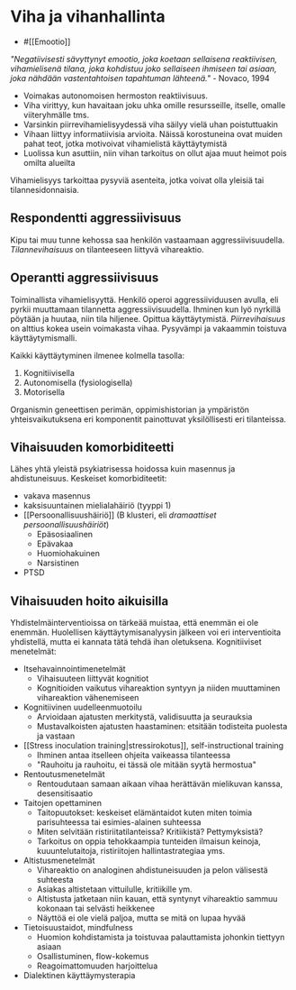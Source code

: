 # Viha ja vihanhallinta

- #[[Emootio]]

_"Negatiivisesti sävyttynyt emootio, joka koetaan sellaisena reaktiivisen, vihamielisenä tilana, joka kohdistuu joko sellaiseen ihmiseen tai asiaan, joka nähdään vastentahtoisen tapahtuman lähteenä."_ - Novaco, 1994
- Voimakas autonomoisen hermoston reaktiivisuus.
- Viha virittyy, kun havaitaan joku uhka omille resursseille, itselle, omalle viiteryhmälle tms.
- Varsinkin piirrevihamielisyydessä viha säilyy vielä uhan poistuttuakin
- Vihaan liittyy informatiivisia arvioita. Näissä korostuneina ovat muiden pahat teot, jotka motivoivat vihamielistä käyttäytymistä
- Luolissa kun asuttiin, niin vihan tarkoitus on ollut ajaa muut heimot pois omilta alueilta

Vihamielisyys tarkoittaa pysyviä asenteita, jotka voivat olla yleisiä tai tilannesidonnaisia.

## Respondentti aggressiivisuus
Kipu tai muu tunne kehossa saa henkilön vastaamaan aggressiivisuudella.
_Tilannevihaisuus_ on tilanteeseen liittyvä vihareaktio.

## Operantti aggressiivisuus
Toiminallista vihamielisyyttä. Henkilö operoi aggressiividuusen avulla, eli pyrkii muuttamaan tilannetta aggressiivisuudella. Ihminen kun lyö nyrkillä pöytään ja huutaa, niin tila hiljenee. Opittua käyttäytymistä.
_Piirrevihaisuus_ on alttius kokea usein voimakasta vihaa. Pysyvämpi ja vakaammin toistuva käyttäytymismalli.

Kaikki käyttäytyminen ilmenee kolmella tasolla:
1. Kognitiivisella
2. Autonomisella (fysiologisella)
3. Motorisella

Organismin geneettisen perimän, oppimishistorian ja ympäristön yhteisvaikutuksena eri komponentit painottuvat yksilöllisesti eri tilanteissa.

## Vihaisuuden komorbiditeetti
Lähes yhtä yleistä psykiatrisessa hoidossa kuin masennus ja ahdistuneisuus.
Keskeiset komorbiditeetit:
- vakava masennus
- kaksisuuntainen mielialahäiriö (tyyppi 1)
- [[Persoonallisuushäiriö]] (B klusteri, eli _dramaattiset persoonallisuushäiriöt_)
  - Epäsosiaalinen
  - Epävakaa
  - Huomiohakuinen
  - Narsistinen
- PTSD
## Vihaisuuden hoito aikuisilla
Yhdistelmäinterventioissa on tärkeää muistaa, että enemmän ei ole enemmän. Huolellisen käyttäytymisanalyysin jälkeen voi eri interventioita yhdistellä, mutta ei kannata tätä tehdä ihan oletuksena.
Kognitiiviset menetelmät:
- Itsehavainnointimenetelmät
  - Vihaisuuteen liittyvät kognitiot
  - Kognitioiden vaikutus vihareaktion syntyyn ja niiden muuttaminen vihareaktion vähenemiseen
- Kognitiivinen uudelleenmuotoilu
  - Arvioidaan ajatusten merkitystä, validisuutta ja seurauksia
  - Mustavalkoisten ajatusten haastaminen: etsitään todisteita puolesta ja vastaan
- [[Stress inoculation training|stressirokotus]], self-instructional training
  - Ihminen antaa itselleen ohjeita vaikeassa tilanteessa
  - "Rauhoitu ja rauhoitu, ei tässä ole mitään syytä hermostua"
- Rentoutusmenetelmät
  - Rentoudutaan samaan aikaan vihaa herättävän mielikuvan kanssa, desensitisaatio
- Taitojen opettaminen
  - Taitopuutokset: keskeiset elämäntaidot kuten miten toimia parisuhteessa tai esimies-alainen suhteessa
  - Miten selvitään ristiriitatilanteissa? Kritiikistä? Pettymyksistä?
  - Tarkoitus on oppia tehokkaampia tunteiden ilmaisun keinoja, kuuuntelutaitoja, ristiriitojen hallintastrategiaa yms.
- Altistusmenetelmät
  - Vihareaktio on analoginen ahdistuneisuuden ja pelon välisestä suhteesta
  - Asiakas altistetaan vittuilulle, kritiikille ym.
  - Altistusta jatketaan niin kauan, että syntynyt vihareaktio sammuu kokonaan tai selvästi heikkenee
  - Näyttöä ei ole vielä paljoa, mutta se mitä on lupaa hyvää
- Tietoisuustaidot, mindfulness
  - Huomion kohdistamista ja toistuvaa palauttamista johonkin tiettyyn asiaan
  - Osallistuminen, flow-kokemus
  - Reagoimattomuuden harjoittelua
- Dialektinen käyttäymysterapia
